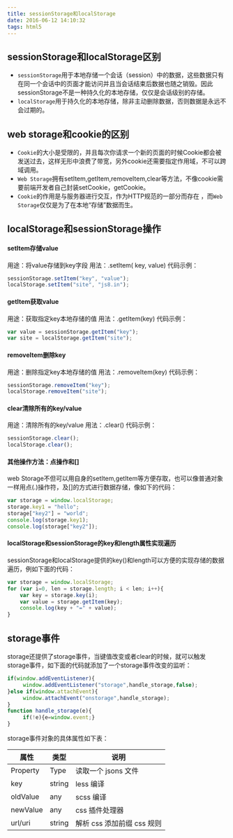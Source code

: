 ```yaml
---
title: sessionStorage和localStorage
date: 2016-06-12 14:10:32
tags: html5
---
```

## sessionStorage和localStorage区别 ##
- `sessionStorage`用于本地存储一个会话（session）中的数据，这些数据只有在同一个会话中的页面才能访问并且当会话结束后数据也随之销毁。因此sessionStorage不是一种持久化的本地存储，仅仅是会话级别的存储。
- `localStorage`用于持久化的本地存储，除非主动删除数据，否则数据是永远不会过期的。
## web storage和cookie的区别 ##
- `Cookie`的大小是受限的，并且每次你请求一个新的页面的时候Cookie都会被发送过去，这样无形中浪费了带宽，另外cookie还需要指定作用域，不可以跨域调用。
- `Web Storage`拥有setItem,getItem,removeItem,clear等方法，不像cookie需要前端开发者自己封装setCookie，getCookie。
- `Cookie`的作用是与服务器进行交互，作为HTTP规范的一部分而存在 ，而`Web Storage`仅仅是为了在本地“存储”数据而生。
## localStorage和sessionStorage操作 ##
#### setItem存储value ####
用途：将value存储到key字段
用法：.setItem( key, value)
代码示例：
```javascript
sessionStorage.setItem("key", "value");         
localStorage.setItem("site", "js8.in");
```
#### getItem获取value ####
用途：获取指定key本地存储的值
用法：.getItem(key)
代码示例：
```javascript
var value = sessionStorage.getItem("key");     
var site = localStorage.getItem("site");
```
#### removeItem删除key ####
用途：删除指定key本地存储的值
用法：.removeItem(key)
代码示例：
```javascript
sessionStorage.removeItem("key");   
localStorage.removeItem("site");
```
#### clear清除所有的key/value ####
用途：清除所有的key/value
用法：.clear()
代码示例：
```javascript
sessionStorage.clear();  
localStorage.clear();
```
#### 其他操作方法：点操作和[] ####
web Storage不但可以用自身的setItem,getItem等方便存取，也可以像普通对象一样用点(.)操作符，及[]的方式进行数据存储，像如下的代码：
```javascript
var storage = window.localStorage; 
storage.key1 = "hello"; 
storage["key2"] = "world"; 
console.log(storage.key1); 
console.log(storage["key2"]);
```
#### localStorage和sessionStorage的key和length属性实现遍历 ####
sessionStorage和localStorage提供的key()和length可以方便的实现存储的数据遍历，例如下面的代码：
```javascript
var storage = window.localStorage;
for (var i=0, len = storage.length; i < len; i++){
    var key = storage.key(i);
    var value = storage.getItem(key);
    console.log(key + "=" + value);
}
```
## storage事件 ##
storage还提供了storage事件，当键值改变或者clear的时候，就可以触发storage事件，如下面的代码就添加了一个storage事件改变的监听：
```javascript
if(window.addEventListener){  
     window.addEventListener("storage",handle_storage,false);
}else if(window.attachEvent){      
     window.attachEvent("onstorage",handle_storage);
}
function handle_storage(e){ 
     if(!e){e=window.event;}  
}
```
storage事件对象的具体属性如下表：

|  属性                   |     类型                     | 说明                     |
|-------------------------|------------------------------|--------------------------|
| Property                | Type                         | 读取一个 jsons 文件      |
| key                     | string                       |  less 编译               |
| oldValue                | any                          | scss 编译                |
| newValue                | any                          | css 插件处理器           |
| url/uri                 | string                       | 解析 css 添加前缀 css 规则 |


